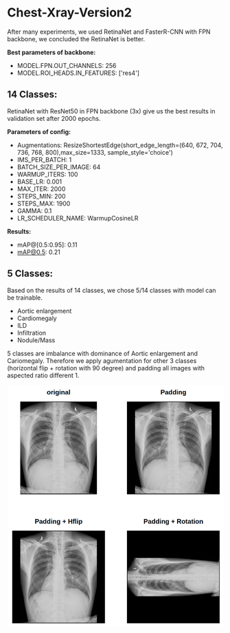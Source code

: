 # Chest-Xray-Version2
After many experiments, we used RetinaNet and FasterR-CNN with FPN backbone, we concluded the RetinaNet is better.

**Best parameters of backbone:**
+ MODEL.FPN.OUT_CHANNELS: 256
+ MODEL.ROI_HEADS.IN_FEATURES: ['res4']

## 14 Classes:
RetinaNet with ResNet50 in FPN backbone (3x) give us the best results in validation set after 2000 epochs. 

**Parameters of config:**
+ Augmentations: ResizeShortestEdge(short_edge_length=(640, 672, 704, 736, 768, 800),max_size=1333, sample_style='choice')
+ IMS_PER_BATCH: 1
+ BATCH_SIZE_PER_IMAGE: 64
+ WARMUP_ITERS: 100
+ BASE_LR: 0.001
+ MAX_ITER: 2000
+ STEPS_MIN: 200
+ STEPS_MAX: 1900
+ GAMMA: 0.1
+ LR_SCHEDULER_NAME: WarmupCosineLR

**Results:**
+ mAP@[0.5:0.95]: 0.11
+ mAP@0.5: 0.21 

## 5 Classes:
Based on the results of 14 classes, we chose 5/14 classes with model can be trainable.
+ Aortic enlargement
+ Cardiomegaly
+ ILD
+ Infiltration
+ Nodule/Mass

5 classes are imbalance with dominance of Aortic enlargement and Cariomegaly. Therefore we apply agumentation for other 3 classes (horizontal flip + rotation with 90 degree) and padding all images with aspected ratio different 1.

![plot](src-imgs/5_classes_image_augmentations.png)
